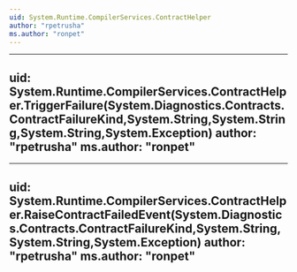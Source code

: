 ```yaml
---
uid: System.Runtime.CompilerServices.ContractHelper
author: "rpetrusha"
ms.author: "ronpet"
---
```


---
uid: System.Runtime.CompilerServices.ContractHelper.TriggerFailure(System.Diagnostics.Contracts.ContractFailureKind,System.String,System.String,System.String,System.Exception)
author: "rpetrusha"
ms.author: "ronpet"
---

---
uid: System.Runtime.CompilerServices.ContractHelper.RaiseContractFailedEvent(System.Diagnostics.Contracts.ContractFailureKind,System.String,System.String,System.Exception)
author: "rpetrusha"
ms.author: "ronpet"
---
